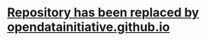 
# [Repository has been replaced by opendatainitiative.github.io](https://github.com/opendatainitiative/opendatainitiative.github.io)
